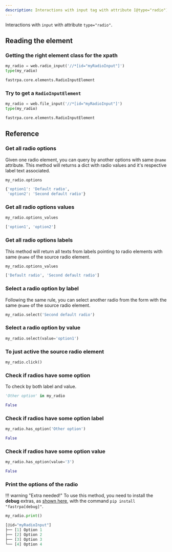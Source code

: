 ```yaml
---
description: Interactions with input tag with attribute [@type="radio"].
---
```


Interactions with `input` with attribute `type="radio"`.

## Reading the element

### Getting the right element class for the xpath

```python linenums="1"
my_radio = web.radio_input('//*[id="myRadioInput"]')
type(my_radio)
```

```python title="Output"
fastrpa.core.elements.RadioInputElement
```

### Try to get a `RadioInputElement`

```python linenums="1"
my_radio = web.file_input('//*[id="myRadioInput"]')
type(my_radio)
```

```python title="Output"
fastrpa.core.elements.RadioInputElement
```

## Reference

### Get all radio options

Given one radio element, you can query by another options with same `@name` attribute. This method will returns a dict with radio values and it's respective label text associated.

```python linenums="1"
my_radio.options
```

```python title="Output"
{'option1': 'Default radio',
 'option2': 'Second default radio'}
```

### Get all radio options values

```python linenums="1"
my_radio.options_values
```

```python title="Output"
['option1', 'option2']
```

### Get all radio options labels

This method will return all texts from labels pointing to radio elements with same `@name` of the source radio element.

```python linenums="1"
my_radio.options_values
```

```python title="Output"
['Default radio', 'Second default radio']
```

### Select a radio option by label

Following the same rule, you can select another radio from the form with the same `@name` of the source radio element.

```python linenums="1"
my_radio.select('Second default radio')
```

### Select a radio option by value

```python linenums="1"
my_radio.select(value='option1')
```

### To just active the source radio element

```python linenums="1"
my_radio.click()
```

### Check if radios have some option

To check by both label and value.

```python linenums="1"
'Other option' in my_radio
```

```python title="Output"
False
```

### Check if radios have some option label

```python linenums="1"
my_radio.has_option('Other option')
```

```python title="Output"
False
```

### Check if radios have some option value

```python linenums="1"
my_radio.has_option(value='3')
```

```python title="Output"
False
```

### Print the options of the radio

!!! warning "Extra needed!"
    To use this method, you need to install the **debug** extras, as [shown here](../index.md#installation), with the command `pip install "fastrpa[debug]"`.

```python linenums="1"
my_radio.print()
```

```python title="Output"
[@id="myRadioInput"]
├── [1] Option 1
├── [2] Option 2
├── [3] Option 3
└── [4] Option 4
```